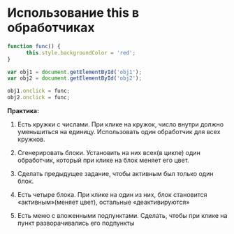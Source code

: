 # Использование this в обработчиках

```js
function func() {
      this.style.backgroundColor = 'red';
}

var obj1 = document.getElementById('obj1');
var obj2 = document.getElementById('obj2');

obj1.onclick = func;
obj2.onclick = func;
```

**Практика:**

1. Есть кружки с числами. При клике на кружок, число внутри должно уменьшиться на единицу. Использовать один обработчик для всех кружков.

2. Сгенерировать блоки. Установить на них всех(в цикле) один обработчик, который при клике на блок меняет его цвет.

3. Сделать предыдущее задание, чтобы активным был только один блок.  

4. Есть четыре блока. При клике на один из них, блок становится «активным»(меняет цвет), остальные «деактивируются»

5. Есть меню с вложенными подпунктами. Сделать, чтобы при клике на пункт разворачивались его подпункты